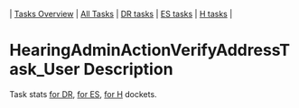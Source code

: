 | [Tasks Overview](tasks-overview.md) | [All Tasks](../alltasks.md) | [DR tasks](../docs-DR/tasklist.md) | [ES tasks](../docs-ES/tasklist.md) | [H tasks](../docs-H/tasklist.md) |

# HearingAdminActionVerifyAddressTask_User Description

Task stats [for DR](../docs-DR/HearingAdminActionVerifyAddressTask_User.md), [for ES](../docs-ES/HearingAdminActionVerifyAddressTask_User.md), [for H](../docs-H/HearingAdminActionVerifyAddressTask_User.md) dockets.

